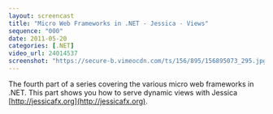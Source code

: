 ```yaml
---
layout: screencast
title: "Micro Web Frameworks in .NET - Jessica - Views"
sequence: "000"
date: 2011-05-20
categories: [.NET]
video_url: 24014537
screenshot: "https://secure-b.vimeocdn.com/ts/156/895/156895073_295.jpg"
---
```


The fourth part of a series covering the various micro web frameworks in .NET. This part shows you how to serve dynamic views with Jessica [http://jessicafx.org](http://jessicafx.org).

